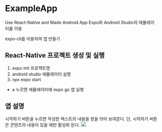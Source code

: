 # ExampleApp
Use React-Native and Made Android App
Expo와 Android Studio의 애뮬레이터를 이용

expo-cli를 이용하여 앱 만들기

## React-Native 프로젝트 생성 및 실행
1. expo init 프로젝트명
2. android studio 애뮬레이터 실행
3. npx expo start
  - a 누르면 애뮬레이터에 expo go 앱 실행
  
## 앱 설명
시작하기 버튼을 누르면 작성한 텍스트의 내용을 창을 띄어 보여준다.
단, 시작하기 버튼은 콘텐츠의 내용이 있을 때만 활성화 된다.
<img src="![Screen_Recording_20230228_000226_Expo-Go](https://user-images.githubusercontent.com/100672796/221601740-a7343663-777e-42b2-861d-b0fc301335f1.gif)">
